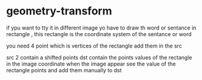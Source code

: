 # geometry-transform

if ypu want to tty it in different image yo have to draw th word or sentance in rectangle , this rectangle is the coordinate system  of the sentance or word 
 
 you need 4 point which is vertices of the rectangle
 add them in the src 

src 2 contain a shifted points
 dst contain the points values of the rectangle in the image coordinate 
when the image appear see the value of the  rectangle points and  add them manually to dst 
 
